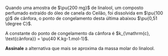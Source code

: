 Quando uma amostra de $\pu{200 mg}$ de linalool, um composto perfumado extraído do óleo de canela do Ceilão, foi dissolvida em $\pu{100 g}$ de cânfora, o ponto de congelamento desta última abaixou $\pu{0,51 \degree C}$.

A constante do ponto de congelamento da cânfora é $k_{\mathrm{c}, \text{cânfora}} = \pu{40 K.kg-1.mol-1}$.

**Assinale** a alternativa que mais se aproxima da massa molar do linalool.

